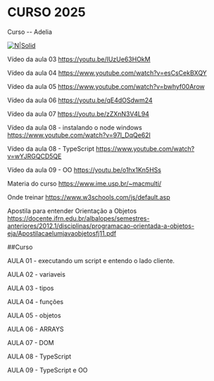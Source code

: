 # CURSO 2025


Curso -- Adelia

[![N|Solid](https://images.pexels.com/photos/163157/mario-luigi-figures-funny-163157.jpeg?auto=compress&cs=tinysrgb&dpr=3&h=750&w=1260)](https://github.com/vanderfranco/)


Vídeo da aula 03
https://youtu.be/IUzUe63HOkM

Vídeo da aula 04
https://www.youtube.com/watch?v=esCsCekBXQY

Vídeo da aula 05
https://www.youtube.com/watch?v=bwhyf00Arow

Vídeo da aula 06
https://youtu.be/qE4dOSdwm24

Vídeo da aula 07 
https://youtu.be/zZXnN3V4L94

Vídeo da aula 08 - instalando o node windows
https://www.youtube.com/watch?v=97l_DqQe62I

Vídeo da aula 08 - TypeScript
https://www.youtube.com/watch?v=wYJRGQCD5QE

Vídeo da aula 09 - OO
https://youtu.be/o1hx1Kn5HSs

Materia do curso
https://www.ime.usp.br/~macmulti/

Onde treinar 
https://www.w3schools.com/js/default.asp

Apostila para entender Orientação a Objetos 
https://docente.ifrn.edu.br/albalopes/semestres-anteriores/2012.1/disciplinas/programacao-orientada-a-objetos-eja/Apostilacaelumjavaobjetosfj11.pdf

##Curso

AULA 01 - executando um script e entendo o lado cliente. 

AULA 02 - variaveis

AULA 03 - tipos
 
AULA 04 - funções

AULA 05 - objetos

AULA 06 - ARRAYS
 
AULA 07 - DOM

AULA 08 - TypeScript

AULA 09 - TypeScript e OO

